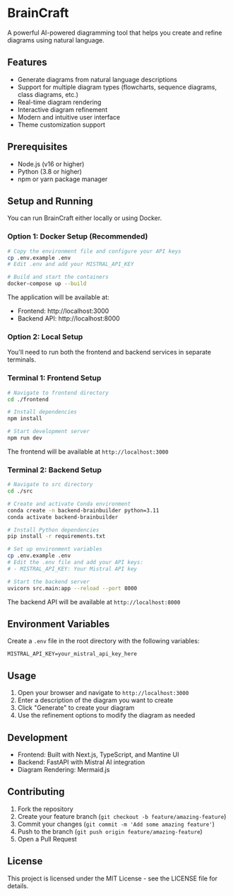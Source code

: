 # BrainCraft

A powerful AI-powered diagramming tool that helps you create and refine diagrams using natural language.

## Features

- Generate diagrams from natural language descriptions
- Support for multiple diagram types (flowcharts, sequence diagrams, class diagrams, etc.)
- Real-time diagram rendering
- Interactive diagram refinement
- Modern and intuitive user interface
- Theme customization support

## Prerequisites

- Node.js (v16 or higher)
- Python (3.8 or higher)
- npm or yarn package manager

## Setup and Running

You can run BrainCraft either locally or using Docker.

### Option 1: Docker Setup (Recommended)

```bash
# Copy the environment file and configure your API keys
cp .env.example .env
# Edit .env and add your MISTRAL_API_KEY

# Build and start the containers
docker-compose up --build
```

The application will be available at:
- Frontend: http://localhost:3000
- Backend API: http://localhost:8000

### Option 2: Local Setup

You'll need to run both the frontend and backend services in separate terminals.

### Terminal 1: Frontend Setup

```bash
# Navigate to frontend directory
cd ./frontend

# Install dependencies
npm install

# Start development server
npm run dev
```

The frontend will be available at `http://localhost:3000`

### Terminal 2: Backend Setup

```bash
# Navigate to src directory
cd ./src

# Create and activate Conda environment
conda create -n backend-brainbuilder python=3.11
conda activate backend-brainbuilder

# Install Python dependencies
pip install -r requirements.txt

# Set up environment variables
cp .env.example .env
# Edit the .env file and add your API keys:
# - MISTRAL_API_KEY: Your Mistral API key

# Start the backend server
uvicorn src.main:app --reload --port 8000
```

The backend API will be available at `http://localhost:8000`

## Environment Variables

Create a `.env` file in the root directory with the following variables:

```env
MISTRAL_API_KEY=your_mistral_api_key_here
```

## Usage

1. Open your browser and navigate to `http://localhost:3000`
2. Enter a description of the diagram you want to create
3. Click "Generate" to create your diagram
4. Use the refinement options to modify the diagram as needed

## Development

- Frontend: Built with Next.js, TypeScript, and Mantine UI
- Backend: FastAPI with Mistral AI integration
- Diagram Rendering: Mermaid.js

## Contributing

1. Fork the repository
2. Create your feature branch (`git checkout -b feature/amazing-feature`)
3. Commit your changes (`git commit -m 'Add some amazing feature'`)
4. Push to the branch (`git push origin feature/amazing-feature`)
5. Open a Pull Request

## License

This project is licensed under the MIT License - see the LICENSE file for details.
